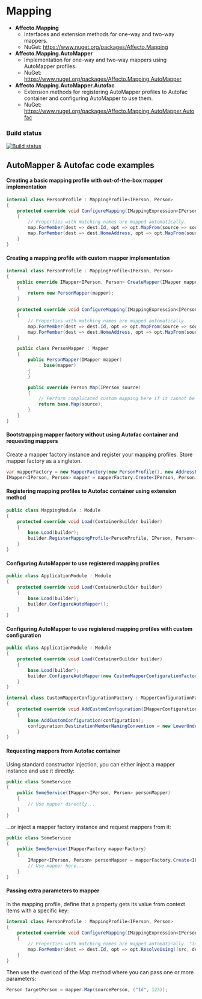 # Mapping
* **Affecto.Mapping**
  * Interfaces and extension methods for one-way and two-way mappers.
  * NuGet: https://www.nuget.org/packages/Affecto.Mapping
* **Affecto.Mapping.AutoMapper**
  * Implementation for one-way and two-way mappers using AutoMapper profiles.
  * NuGet: https://www.nuget.org/packages/Affecto.Mapping.AutoMapper
* **Affecto.Mapping.AutoMapper.Autofac**
  * Extension methods for registering AutoMapper profiles to Autofac container and configuring AutoMapper to use them.
  * NuGet: https://www.nuget.org/packages/Affecto.Mapping.AutoMapper.Autofac

### Build status

[![Build status](https://ci.appveyor.com/api/projects/status/v99lxtuud9r3fvl7?svg=true)](https://ci.appveyor.com/project/affecto/dotnet-mapping)


## AutoMapper & Autofac code examples

#### Creating a basic mapping profile with out-of-the-box mapper implementation

```csharp
internal class PersonProfile : MappingProfile<IPerson, Person>
{
    protected override void ConfigureMapping(IMappingExpression<IPerson, Person> map)
    {
        // Properties with matching names are mapped automatically.
        map.ForMember(dest => dest.Id, opt => opt.MapFrom(source => source.Identifier));
        map.ForMember(dest => dest.HomeAddress, opt => opt.MapFrom(source => source.Address.Home));
    }
}
```

#### Creating a mapping profile with custom mapper implementation

```csharp
internal class PersonProfile : MappingProfile<IPerson, Person>
{
    public override IMapper<IPerson, Person> CreateMapper(IMapper mapper)
    {
        return new PersonMapper(mapper);
    }

    protected override void ConfigureMapping(IMappingExpression<IPerson, Person> map)
    {
        // Properties with matching names are mapped automatically.
        map.ForMember(dest => dest.Id, opt => opt.MapFrom(source => source.Identifier));
        map.ForMember(dest => dest.HomeAddress, opt => opt.MapFrom(source => source.Address.Home));
    }

    public class PersonMapper : Mapper
    {
        public PersonMapper(IMapper mapper)
            : base(mapper)
        {
        }

        public override Person Map(IPerson source)
        {
            // Perform complicated custom mapping here if it cannot be done with AutoMapper
            return base.Map(source);
        }
    }
}
```

#### Bootstrapping mapper factory without using Autofac container and requesting mappers

Create a mapper factory instance and register your mapping profiles. Store mapper factory as a singleton.

```csharp
var mapperFactory = new MapperFactory(new PersonProfile(), new AddressProfile());
IMapper<IPerson, Person> mapper = mapperFactory.Create<IPerson, Person>();
```

#### Registering mapping profiles to Autofac container using extension method

```csharp
public class MappingModule : Module
{
    protected override void Load(ContainerBuilder builder)
    {
        base.Load(builder);
        builder.RegisterMappingProfile<PersonProfile, IPerson, Person>();
    }
}
```

#### Configuring AutoMapper to use registered mapping profiles

```csharp
public class ApplicationModule : Module
{
    protected override void Load(ContainerBuilder builder)
    {
        base.Load(builder);
        builder.ConfigureAutoMapper();
    }
}
```

#### Configuring AutoMapper to use registered mapping profiles with custom configuration

```csharp
public class ApplicationModule : Module
{
    protected override void Load(ContainerBuilder builder)
    {
        base.Load(builder);
        builder.ConfigureAutoMapper(new CustomMapperConfigurationFactory());
    }
}

internal class CustomMapperConfigurationFactory : MapperConfigurationFactory
{
    protected override void AddCustomConfiguration(IMapperConfigurationExpression configuration)
    {
        base.AddCustomConfiguration(configuration);
        configuration.DestinationMemberNamingConvention = new LowerUnderscoreNamingConvention();
    }
}
```

#### Requesting mappers from Autofac container

Using standard constructor injection, you can either inject a mapper instance and use it directly:

```csharp
public class SomeService
{
    public SomeService(IMapper<IPerson, Person> personMapper)
    {
        // Use mapper directly...
    }
}
```

...or inject a mapper factory instance and request mappers from it:

```csharp
public class SomeService
{
    public SomeService(IMapperFactory mapperFactory)
    {
        IMapper<IPerson, Person> personMapper = mapperFactory.Create<IPerson, Person>();
        // Use mapper here...
    }
}
```

#### Passing extra parameters to mapper

In the mapping profile, define that a property gets its value from context items with a specific key:

```csharp
internal class PersonProfile : MappingProfile<IPerson, Person>
{
    protected override void ConfigureMapping(IMappingExpression<IPerson, Person> map)
    {
        // Properties with matching names are mapped automatically. "Id" is not present in source class, we'll pass it separately
        map.ForMember(dest => dest.Id, opt => opt.ResolveUsing((src, dest, destMember, context) => context.Items["Id"]));
    }
}
```

Then use the overload of the Map method where you can pass one or more parameters:

```csharp
Person targetPerson = mapper.Map(sourcePerson, ("Id", 123));
```
